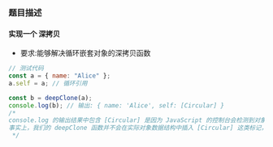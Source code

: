 ### 题目描述

#### 实现一个 深拷贝

- 要求:能够解决循环嵌套对象的深拷贝函数

```js
// 测试代码
const a = { name: "Alice" };
a.self = a; // 循环引用

const b = deepClone(a);
console.log(b); // 输出: { name: 'Alice', self: [Circular] }
/*
console.log 的输出结果中包含 [Circular] 是因为 JavaScript 的控制台会检测到对象中的循环引用，并用这个标记来表示，避免陷入无限循环。
事实上，我们的 deepClone 函数并不会在实际对象数据结构中插入 [Circular] 这类标记，它只是一个视觉化的提示，帮助我们理解输出结果。
 */
```
